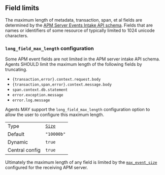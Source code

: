 ## Field limits

The maximum length of metadata, transaction, span, et al fields are determined
by the [APM Server Events Intake API schema](https://www.elastic.co/guide/en/apm/server/current/events-api.html).
Fields that are names or identifiers of some resource of typically limited to
1024 unicode characters.

### `long_field_max_length` configuration

Some APM event fields are not limited in the APM server intake API schema.
Agents SHOULD limit the maximum length of the following fields by truncating.

- `{transaction,error}.context.request.body`
- `{transaction,span,error}.context.message.body`
- `span.context.db.statement`
- `error.exception.message`
- `error.log.message`

Agents MAY support the `long_field_max_length` configuration option to allow
the user to configure this maximum length.

|                |   |
|----------------|---|
| Type           | [`Size`](./configuration.md#configuration-value-types) |
| Default        | `"10000b"` |
| Dynamic        | `true` |
| Central config | `true` |

Ultimately the maximum length of any field is limited by the [`max_event_size`](https://www.elastic.co/guide/en/apm/server/current/configuration-process.html#max_event_size)
configured for the receiving APM server.
